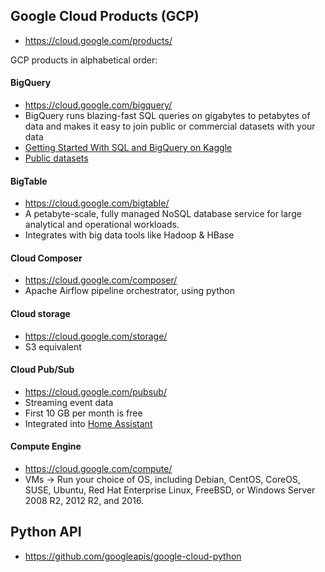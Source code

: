 ## Google Cloud Products (GCP)
* https://cloud.google.com/products/

GCP products in alphabetical order:

#### BigQuery
* https://cloud.google.com/bigquery/
* BigQuery runs blazing-fast SQL queries on gigabytes to petabytes of data and makes it easy to join public or commercial datasets with your data
* [Getting Started With SQL and BigQuery on Kaggle](https://www.kaggle.com/dansbecker/getting-started-with-sql-and-bigquery)
* [Public datasets](https://www.reddit.com/r/bigquery/wiki/datasets)

#### BigTable
* https://cloud.google.com/bigtable/
* A petabyte-scale, fully managed NoSQL database service for large analytical and operational workloads.
* Integrates with big data tools like Hadoop & HBase

#### Cloud Composer
* https://cloud.google.com/composer/
* Apache Airflow pipeline orchestrator, using python

#### Cloud storage
* https://cloud.google.com/storage/
* S3 equivalent

#### Cloud Pub/Sub
* https://cloud.google.com/pubsub/
* Streaming event data
* First 10 GB per month is free
* Integrated into [Home Assistant](https://www.home-assistant.io/components/google_pubsub/)

#### Compute Engine
* https://cloud.google.com/compute/
* VMs -> Run your choice of OS, including Debian, CentOS, CoreOS, SUSE, Ubuntu, Red Hat Enterprise Linux, FreeBSD, or Windows Server 2008 R2, 2012 R2, and 2016. 

## Python API
* https://github.com/googleapis/google-cloud-python